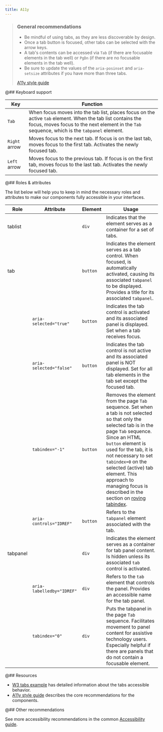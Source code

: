 ```yaml
---
title: A11y
---
```


> ### General recommendations
>
> - Be mindful of using tabs, as they are less discoverable by design.
> - Once a tab button is focused, other tabs can be selected with the arrow keys.
> - A tab's contents can be accessed via `Tab` (if there are focusable elements in the tab well) or `PgDn` (if there are no focusable elements in the tab well).
> - Be sure to update the values of the `aria-posinset` and `aria-setsize` attributes if you have more than three tabs.
>
> [A11y style guide](https://a11y-style-guide.com/style-guide/section-structure.html#kssref-structure-tabs)

@## Keyboard support

| Key           | Function                                                                                                                                                                                                    |
| ------------- | ----------------------------------------------------------------------------------------------------------------------------------------------------------------------------------------------------------- |
| `Tab`         | When focus moves into the tab list, places focus on the active `tab` element. When the tab list contains the focus, moves focus to the next element in the `Tab` sequence, which is the `tabpanel` element. |
| `Right` arrow | Moves focus to the next tab. If focus is on the last tab, moves focus to the first tab. Activates the newly focused tab.                                                                                    |
| `Left` arrow  | Moves focus to the previous tab. If focus is on the first tab, moves focus to the last tab. Activates the newly focused tab.                                                                                |

@## Roles & attributes

The list below will help you to keep in mind the necessary roles and attributes to make our components fully accessible in your interfaces.

| Role     | Attribute                 | Element  | Usage                                                                                                                                                                                                                                                                                                                                                                                                                                |
| -------- | ------------------------- | -------- | ------------------------------------------------------------------------------------------------------------------------------------------------------------------------------------------------------------------------------------------------------------------------------------------------------------------------------------------------------------------------------------------------------------------------------------ |
| tablist  |                           | `div`    | Indicates that the element serves as a container for a set of tabs.                                                                                                                                                                                                                                                                                                                                                                  |
| tab      |                           | `button` | Indicates the element serves as a tab control. When focused, is automatically activated, causing its associated `tabpanel` to be displayed. Provides a title for its associated `tabpanel`.                                                                                                                                                                                                                                          |
|          | `aria-selected="true"`    | `button` | Indicates the tab control is activated and its associated panel is displayed. Set when a tab receives focus.                                                                                                                                                                                                                                                                                                                         |
|          | `aria-selected="false"`   | `button` | Indicates the tab control is not active and its associated panel is NOT displayed. Set for all tab elements in the tab set except the focused tab.                                                                                                                                                                                                                                                                                   |
|          | `tabindex="-1"`           | `button` | Removes the element from the page `Tab` sequence. Set when a tab is not selected so that only the selected tab is in the page `Tab` sequence. Since an HTML `button` element is used for the tab, it is not necessary to set `tabindex=0` on the selected (active) tab element. This approach to managing focus is described in the section on [roving tabindex](https://www.w3.org/TR/wai-aria-practices-1.1/#kbd_roving_tabindex). |
|          | `aria-controls="IDREF"`   | `button` | Refers to the `tabpanel` element associated with the tab.                                                                                                                                                                                                                                                                                                                                                                            |
| tabpanel |                           | `div`    | Indicates the element serves as a container for tab panel content. Is hidden unless its associated `tab` control is activated.                                                                                                                                                                                                                                                                                                       |
|          | `aria-labelledby="IDREF"` | `div`    | Refers to the `tab` element that controls the panel. Provides an accessible name for the tab panel.                                                                                                                                                                                                                                                                                                                                  |
|          | `tabindex="0"`            | `div`    | Puts the tabpanel in the page `Tab` sequence. Facilitates movement to panel content for assistive technology users. Especially helpful if there are panels that do not contain a focusable element.                                                                                                                                                                                                                                  |

@## Resources

- [W3 tabs example](https://www.w3.org/TR/wai-aria-practices-1.1/examples/tabs/tabs-1/tabs.html) has detailed information about the tabs accessible behavior.
- [A11y style guide](https://a11y-style-guide.com/style-guide/section-structure.html#kssref-structure-tabs) describes the core recommendations for the components.

@## Other recommendations

See more accessibility recommendations in the common [Accessibility guide](/core-principles/a11y/).

